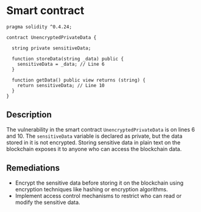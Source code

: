 # Smart contract

```solidity
pragma solidity ^0.4.24;

contract UnencryptedPrivateData {

  string private sensitiveData;

  function storeData(string _data) public {
    sensitiveData = _data; // Line 6
  }

  function getData() public view returns (string) {
    return sensitiveData; // Line 10
  }
}
```

## Description

The vulnerability in the smart contract `UnencryptedPrivateData` is on lines 6 and 10. The `sensitiveData` variable is declared as private, but the data stored in it is not encrypted. Storing sensitive data in plain text on the blockchain exposes it to anyone who can access the blockchain data.

## Remediations

- Encrypt the sensitive data before storing it on the blockchain using encryption techniques like hashing or encryption algorithms.
- Implement access control mechanisms to restrict who can read or modify the sensitive data.